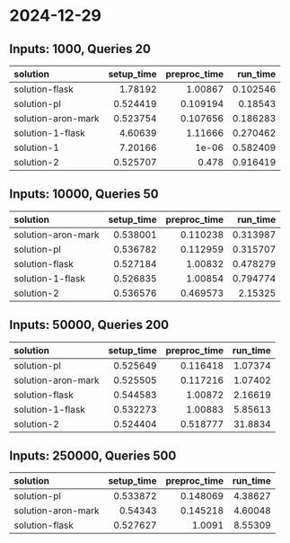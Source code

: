 # 2024-12-29

## Inputs: 1000, Queries 20

| solution           |   setup_time |   preproc_time |   run_time |
|:-------------------|-------------:|---------------:|-----------:|
| solution-flask     |     1.78192  |       1.00867  |   0.102546 |
| solution-pl        |     0.524419 |       0.109194 |   0.18543  |
| solution-aron-mark |     0.523754 |       0.107656 |   0.186283 |
| solution-1-flask   |     4.60639  |       1.11666  |   0.270462 |
| solution-1         |     7.20166  |       1e-06    |   0.582409 |
| solution-2         |     0.525707 |       0.478    |   0.916419 |

## Inputs: 10000, Queries 50

| solution           |   setup_time |   preproc_time |   run_time |
|:-------------------|-------------:|---------------:|-----------:|
| solution-aron-mark |     0.538001 |       0.110238 |   0.313987 |
| solution-pl        |     0.536782 |       0.112959 |   0.315707 |
| solution-flask     |     0.527184 |       1.00832  |   0.478279 |
| solution-1-flask   |     0.526835 |       1.00854  |   0.794774 |
| solution-2         |     0.536576 |       0.469573 |   2.15325  |

## Inputs: 50000, Queries 200

| solution           |   setup_time |   preproc_time |   run_time |
|:-------------------|-------------:|---------------:|-----------:|
| solution-pl        |     0.525649 |       0.116418 |    1.07374 |
| solution-aron-mark |     0.525505 |       0.117216 |    1.07402 |
| solution-flask     |     0.544583 |       1.00872  |    2.16619 |
| solution-1-flask   |     0.532273 |       1.00883  |    5.85613 |
| solution-2         |     0.524404 |       0.518777 |   31.8834  |

## Inputs: 250000, Queries 500

| solution           |   setup_time |   preproc_time |   run_time |
|:-------------------|-------------:|---------------:|-----------:|
| solution-pl        |     0.533872 |       0.148069 |    4.38627 |
| solution-aron-mark |     0.54343  |       0.145218 |    4.60048 |
| solution-flask     |     0.527627 |       1.0091   |    8.55309 |